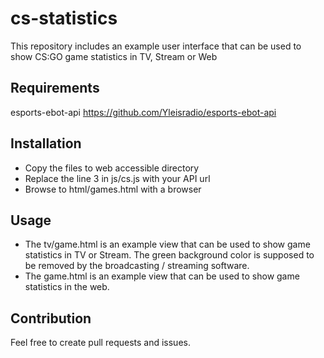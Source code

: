 # cs-statistics

This repository includes an example user interface that can be used to show CS:GO game statistics in TV, Stream or Web

## Requirements

esports-ebot-api
https://github.com/Yleisradio/esports-ebot-api

## Installation

- Copy the files to web accessible directory
- Replace the line 3 in js/cs.js with your API url
- Browse to html/games.html with a browser

## Usage

- The tv/game.html is an example view that can be used to show game statistics in TV or Stream. The green background color is supposed to be removed by the broadcasting / streaming software.
- The game.html is an example view that can be used to show game statistics in the web.

## Contribution

Feel free to create pull requests and issues.



